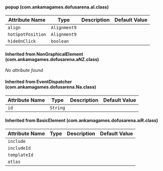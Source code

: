 #### popup (com.ankamagames.dofusarena.aI.class)

| Attribute Name | Type | Description | Default Value |
|-----|----|---|---|
|``align``|``Alignment9``|        |        |
|``hotSpotPosition``|``Alignment9``|        |        |
|``hideOnClick``|``boolean``|        |        |
#### Inherited from NonGraphicalElement (com.ankamagames.dofusarena.aNZ.class)

*No attribute found*
#### Inherited from EventDispatcher (com.ankamagames.dofusarena.Na.class)

| Attribute Name | Type | Description | Default Value |
|-----|----|---|---|
|``id``|``String``|        |        |
#### Inherited from BasicElement (com.ankamagames.dofusarena.aiR.class)

| Attribute Name | Type | Description | Default Value |
|-----|----|---|---|
|``include``||        |        |# 0
|``includeId``||        |        |# 0
|``templateId``||        |        |# 0
|``atlas``||        |        |# 0

